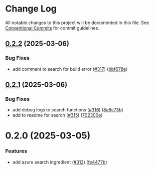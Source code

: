 # Change Log

All notable changes to this project will be documented in this file.
See [Conventional Commits](https://conventionalcommits.org) for commit guidelines.

## [0.2.2](https://github.com/HomecareHomebase/azure-bake/compare/@azbake/ingredient-search@0.2.1...@azbake/ingredient-search@0.2.2) (2025-03-06)


### Bug Fixes

* add comment to search for build error ([#317](https://github.com/HomecareHomebase/azure-bake/issues/317)) ([bbf678e](https://github.com/HomecareHomebase/azure-bake/commit/bbf678e6538d9fc7ebfe206acf70e5641cd3818c))





## [0.2.1](https://github.com/HomecareHomebase/azure-bake/compare/@azbake/ingredient-search@0.2.0...@azbake/ingredient-search@0.2.1) (2025-03-06)


### Bug Fixes

* add debug logs to search functions ([#316](https://github.com/HomecareHomebase/azure-bake/issues/316)) ([8a6c73b](https://github.com/HomecareHomebase/azure-bake/commit/8a6c73b16e2f986416fc7082f4bb047c0453b3e3))
* add to readme for  search ([#315](https://github.com/HomecareHomebase/azure-bake/issues/315)) ([702300e](https://github.com/HomecareHomebase/azure-bake/commit/702300eef898d5a8ded52b81de380d5674e455ab))





# 0.2.0 (2025-03-05)


### Features

* add azure search ingredient ([#312](https://github.com/HomecareHomebase/azure-bake/issues/312)) ([fe4477b](https://github.com/HomecareHomebase/azure-bake/commit/fe4477b9d8f77d0aa7ca5e650cb1556560bb9cec))
